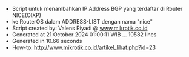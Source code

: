 - Script untuk menambahkan IP Address BGP yang terdaftar di Router NICE(OIXP)
- ke RouterOS dalam ADDRESS-LIST dengan nama "nice"
- Script created by: Valens Riyadi @ www.mikrotik.co.id
- Generated at 21 October 2024 01:00:11 WIB ... 10582 lines
- Generated in 10.66 seconds
- How-to: http://www.mikrotik.co.id/artikel_lihat.php?id=23
